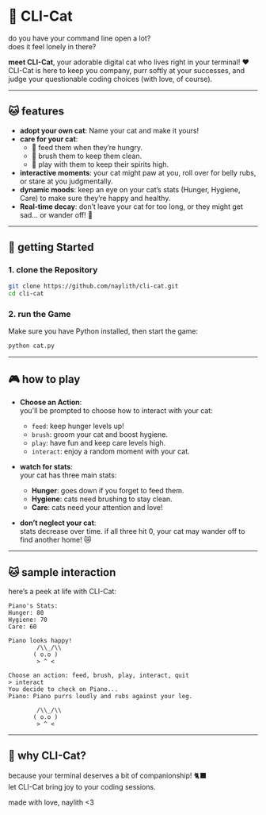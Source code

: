 # 🐾 CLI-Cat

do you have your command line open a lot?  
does it feel lonely in there?  

**meet CLI-Cat**, your adorable digital cat who lives right in your terminal! ❤️ 
CLI-Cat is here to keep you company, purr softly at your successes, and judge your questionable coding choices (with love, of course).  

---

## 🐱 features
- **adopt your own cat**: Name your cat and make it yours!  
- **care for your cat**:  
  - 🥗 feed them when they’re hungry.  
  - 🧼 brush them to keep them clean.  
  - 🎾 play with them to keep their spirits high.  
- **interactive moments**: your cat might paw at you, roll over for belly rubs, or stare at you judgmentally.  
- **dynamic moods**: keep an eye on your cat’s stats (Hunger, Hygiene, Care) to make sure they’re happy and healthy.  
- **Real-time decay**: don’t leave your cat for too long, or they might get sad… or wander off! 🥲  

---

## 🐾 getting Started
### 1. clone the Repository
```bash
git clone https://github.com/naylith/cli-cat.git
cd cli-cat
```

### 2. run the Game
Make sure you have Python installed, then start the game:
```bash
python cat.py
```

---

## 🎮 how to play
- **Choose an Action**:  
  you'll be prompted to choose how to interact with your cat:  
  - `feed`: keep hunger levels up!  
  - `brush`: groom your cat and boost hygiene.  
  - `play`: have fun and keep care levels high.  
  - `interact`: enjoy a random moment with your cat.  

- **watch for stats**:  
  your cat has three main stats:  
  - **Hunger**: goes down if you forget to feed them.  
  - **Hygiene**: cats need brushing to stay clean.  
  - **Care**: cats need your attention and love!  

- **don’t neglect your cat**:  
  stats decrease over time. if all three hit 0, your cat may wander off to find another home! 😿  

---

## 🐱 sample interaction
here’s a peek at life with CLI-Cat:  

```plaintext
Piano's Stats:
Hunger: 80
Hygiene: 70
Care: 60

Piano looks happy!
        /\\_/\\  
       ( o.o ) 
        > ^ <

Choose an action: feed, brush, play, interact, quit
> interact
You decide to check on Piano...
Piano: Piano purrs loudly and rubs against your leg.

        /\\_/\\  
       ( o.o ) 
        > ^ <
```


---

## 🐾 why CLI-Cat?
because your terminal deserves a bit of companionship! 🐈‍⬛  
let CLI-Cat bring joy to your coding sessions.

made with love, naylith <3
